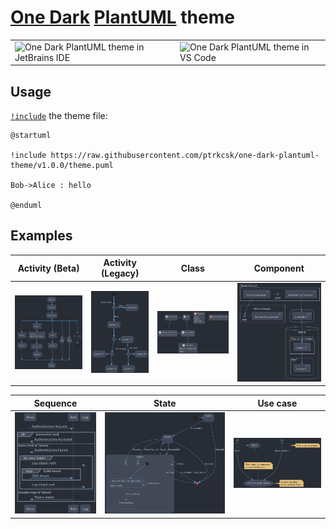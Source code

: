# [One Dark](https://github.com/atom/atom/tree/v1.53.0/packages/one-dark-ui) [PlantUML](https://plantuml.com) theme

|                                                                                 |                                                                         |
| ------------------------------------------------------------------------------- | ----------------------------------------------------------------------- |
| ![One Dark PlantUML theme in JetBrains IDE](docs/ide-screenshots/jetbrains.png) | ![One Dark PlantUML theme in VS Code](docs/ide-screenshots/vs-code.png) |

## Usage

[`!include`](https://plantuml.com/preprocessing#393335a6fd28a804) the theme file:

```puml
@startuml

!include https://raw.githubusercontent.com/ptrkcsk/one-dark-plantuml-theme/v1.0.0/theme.puml

Bob->Alice : hello

@enduml
```

## Examples

|                                  Activity (Beta)                                  |                                   Activity (Legacy)                                   |                               Class                               |                                 Component                                 |
| :-------------------------------------------------------------------------------: | :-----------------------------------------------------------------------------------: | :---------------------------------------------------------------: | :-----------------------------------------------------------------------: |
| ![PlantUML Beta Activity diagram with One Dark theme](examples/activity-beta.png) | ![PlantUML Legacy Activity diagram with One Dark theme](examples/activity-legacy.png) | ![PlantUML Class diagram with One Dark Theme](examples/class.png) | ![Component PlantUML diagram with One Dark theme](examples/component.png) |

|                                Sequence                                 |                               State                               |                                Use case                                 |
| :---------------------------------------------------------------------: | :---------------------------------------------------------------: | :---------------------------------------------------------------------: |
| ![Sequence PlantUML diagram with One Dark theme](examples/sequence.png) | ![State PlantUML diagram with One Dark theme](examples/state.png) | ![Use case PlantUML diagram with One Dark theme](examples/use-case.png) |
